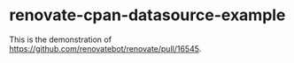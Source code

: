 # renovate-cpan-datasource-example

This is the demonstration of https://github.com/renovatebot/renovate/pull/16545.
